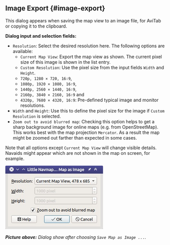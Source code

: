 ## Image Export {#image-export}

This dialog appears when saving the map view to an image file, for AviTab or copying it to the clipboard.

**Dialog input and selection fields:**

* `Resolution`: Select the desired resolution here. The following options are available:
  * `Current Map View`: Export the map view as shown. The current pixel size of this image is shown in the list entry.
  * `Custom Resolution`: Use the pixel size from the input fields `Width` and `Height`.
  * `720p, 1280 × 720, 16∶9`,
  * `1080p, 1920 × 1080, 16∶9`,
  * `1440p, 2560 × 1440, 16∶9`,
  * `2160p, 3840 × 2160, 16∶9` and
  * `4320p, 7680 × 4320, 16:9`: Pre-defined typical image and monitor resolutions.
* `Width` and `Height`: Use this to define the pixel size for the image if `Custom Resolution` is selected.
* `Zoom out to avoid blurred map`: Checking this option helps to get a sharp background image for online maps \(e.g. from OpenStreetMap\). This works best with the map projection `Mercator`. As a result the map might be zoomed out farther than expected in some cases.

Note that all options except `Current Map View` will change visible details. Navaids might appear which are not shown in the map on screen, for example.

![Image Export Dialog](../images/image_export.jpg "Image Export Dialog")

_**Picture above:** Dialog show after choosing `Save Map as Image ...`._

